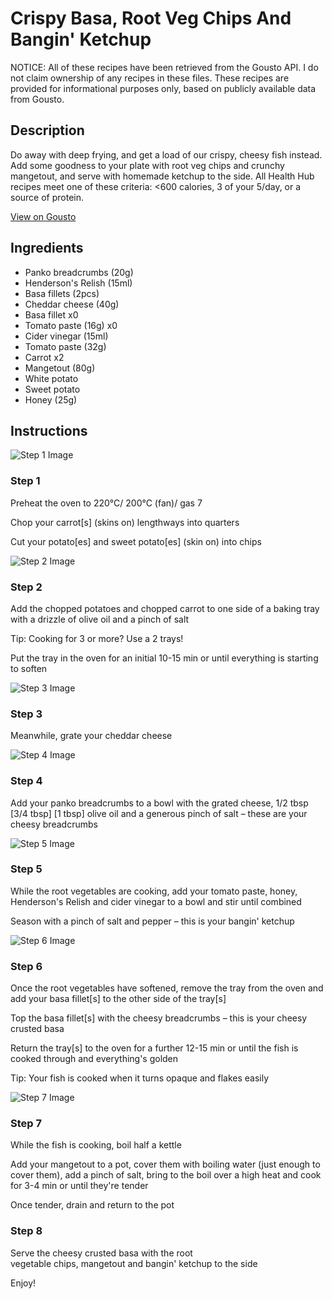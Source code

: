 # Crispy Basa, Root Veg Chips And Bangin' Ketchup

NOTICE: All of these recipes have been retrieved from the Gousto API. I do not claim ownership of any recipes in these files. These recipes are provided for informational purposes only, based on publicly available data from Gousto.

## Description

Do away with deep frying, and get a load of our crispy, cheesy fish instead. Add some goodness to your plate with root veg chips and crunchy mangetout, and serve with homemade ketchup to the side.  All Health Hub recipes meet one of these criteria: <600 calories, 3 of your 5/day, or a source of protein.

[View on Gousto](https://www.gousto.co.uk/recipes/cookbook/crispy-fish-root-veg-chips-bangin-ketchup)

## Ingredients

- Panko breadcrumbs (20g)
- Henderson's Relish (15ml)
- Basa fillets (2pcs)
- Cheddar cheese (40g)
- Basa fillet x0
- Tomato paste (16g) x0
- Cider vinegar (15ml)
- Tomato paste (32g)
- Carrot x2
- Mangetout (80g)
- White potato
- Sweet potato
- Honey (25g)

## Instructions

![Step 1 Image](https://production-media.gousto.co.uk/cms/recipe-step-image/R1900Step-1-x200.jpg)

### Step 1

Preheat the oven to 220°C/ 200°C (fan)/ gas 7

Chop your carrot[s] (skins on) lengthways into quarters

Cut your potato[es]<span class="text-danger"> </span>and sweet potato[es] (skin on) into chips

![Step 2 Image](https://production-media.gousto.co.uk/cms/recipe-step-image/R1900Step-2-x200.jpg)

### Step 2

Add the chopped potatoes and chopped carrot to one side of a baking tray with a drizzle of olive oil and a pinch of salt

Tip: Cooking for 3 or more? Use a 2 trays!

Put the tray in the oven for an initial 10-15 min or until everything is starting to soften

![Step 3 Image](https://production-media.gousto.co.uk/cms/recipe-step-image/R1900Step-3-x200.jpg)

### Step 3

Meanwhile, grate your cheddar cheese

![Step 4 Image](https://production-media.gousto.co.uk/cms/recipe-step-image/R1900Step-4-x200.jpg)

### Step 4

Add your panko breadcrumbs to a bowl with the grated cheese, 1/2 tbsp <span class="text-purple">[3/4 tbsp]</span> <span class="text-danger">[1 tbsp]</span> olive oil and a generous pinch of salt – these are your cheesy breadcrumbs

![Step 5 Image](https://production-media.gousto.co.uk/cms/recipe-step-image/R1900Step-5-x200.jpg)

### Step 5

While the root vegetables are cooking, add your tomato paste, honey, Henderson's Relish and cider vinegar to a bowl and stir until combined

Season with a pinch of salt and pepper – this is your bangin' ketchup

![Step 6 Image](https://production-media.gousto.co.uk/cms/recipe-step-image/R1900Step-6-x200.jpg)

### Step 6

Once the root vegetables have softened, remove the tray from the oven and add your basa fillet[s] to the other side of the tray[s]

Top the basa fillet[s] with the cheesy breadcrumbs – this is your cheesy crusted basa

Return the tray[s] to the oven for a further 12-15 min or until the fish is cooked through and everything's golden

Tip: Your fish is cooked when it turns opaque and flakes easily

![Step 7 Image](https://production-media.gousto.co.uk/cms/recipe-step-image/R1900Step-7-x200.jpg)

### Step 7

While the fish is cooking, boil half a kettle

Add your mangetout to a pot, cover them with boiling water (just enough to cover them), add a pinch of salt, bring to the boil over a high heat and cook for 3-4 min or until they're tender

Once tender, drain and return to the pot

### Step 8

Serve the cheesy crusted basa with the root vegetable chips, mangetout and bangin' ketchup to the side

Enjoy!

